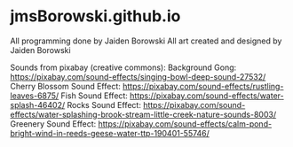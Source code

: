 # jmsBorowski.github.io

All programming done by Jaiden Borowski 
All art created and designed by Jaiden Borowski 

Sounds from pixabay (creative commons): 
Background Gong: https://pixabay.com/sound-effects/singing-bowl-deep-sound-27532/ 
Cherry Blossom Sound Effect: https://pixabay.com/sound-effects/rustling-leaves-6875/ 
Fish Sound Effect: https://pixabay.com/sound-effects/water-splash-46402/ 
Rocks Sound Effect: https://pixabay.com/sound-effects/water-splashing-brook-stream-little-creek-nature-sounds-8003/ 
Greenery Sound Effect: https://pixabay.com/sound-effects/calm-pond-bright-wind-in-reeds-geese-water-ttp-190401-55746/

